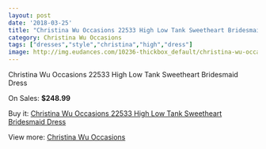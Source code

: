 ```yaml
---
layout: post
date: '2018-03-25'
title: "Christina Wu Occasions 22533 High Low Tank Sweetheart Bridesmaid Dress"
category: Christina Wu Occasions
tags: ["dresses","style","christina","high","dress"]
image: http://img.eudances.com/10236-thickbox_default/christina-wu-occasions-22533-high-low-tank-sweetheart-bridesmaid-dress.jpg
---
```

Christina Wu Occasions 22533 High Low Tank Sweetheart Bridesmaid Dress

On Sales: **$248.99**
<a href="https://www.eudances.com/en/christina-wu-occasions/3347-christina-wu-occasions-22533-high-low-tank-sweetheart-bridesmaid-dress.html"><amp-img layout="responsive" width="600" height="600" src="//img.eudances.com/10236-thickbox_default/christina-wu-occasions-22533-high-low-tank-sweetheart-bridesmaid-dress.jpg" alt="Christina Wu Occasions 22533 High Low Tank Sweetheart Bridesmaid Dress 0" /></a>
<a href="https://www.eudances.com/en/christina-wu-occasions/3347-christina-wu-occasions-22533-high-low-tank-sweetheart-bridesmaid-dress.html"><amp-img layout="responsive" width="600" height="600" src="//img.eudances.com/10239-thickbox_default/christina-wu-occasions-22533-high-low-tank-sweetheart-bridesmaid-dress.jpg" alt="Christina Wu Occasions 22533 High Low Tank Sweetheart Bridesmaid Dress 1" /></a>
<a href="https://www.eudances.com/en/christina-wu-occasions/3347-christina-wu-occasions-22533-high-low-tank-sweetheart-bridesmaid-dress.html"><amp-img layout="responsive" width="600" height="600" src="//img.eudances.com/10238-thickbox_default/christina-wu-occasions-22533-high-low-tank-sweetheart-bridesmaid-dress.jpg" alt="Christina Wu Occasions 22533 High Low Tank Sweetheart Bridesmaid Dress 2" /></a>
<a href="https://www.eudances.com/en/christina-wu-occasions/3347-christina-wu-occasions-22533-high-low-tank-sweetheart-bridesmaid-dress.html"><amp-img layout="responsive" width="600" height="600" src="//img.eudances.com/10237-thickbox_default/christina-wu-occasions-22533-high-low-tank-sweetheart-bridesmaid-dress.jpg" alt="Christina Wu Occasions 22533 High Low Tank Sweetheart Bridesmaid Dress 3" /></a>

Buy it: [Christina Wu Occasions 22533 High Low Tank Sweetheart Bridesmaid Dress](https://www.eudances.com/en/christina-wu-occasions/3347-christina-wu-occasions-22533-high-low-tank-sweetheart-bridesmaid-dress.html "Christina Wu Occasions 22533 High Low Tank Sweetheart Bridesmaid Dress")

View more: [Christina Wu Occasions](https://www.eudances.com/en/59-christina-wu-occasions "Christina Wu Occasions")
